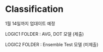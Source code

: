 # Classification

1월 14일까지 업데이트 예정

LOGIC1 FOLDER : AVG, DOT 모델 (제출)

LOGIC2 FOLDER : Ensemble Test 모델 (미제출)



